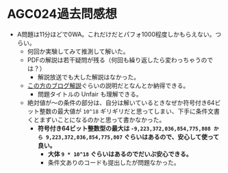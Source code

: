 # AGC024過去問感想

- A問題は11分ほどで0WA。これだけだとパフォ1000程度しかもらえない。つらい。
  - 何回か実験してみて推測して解いた。
  - PDFの解説は若干疑問が残る（何回も繰り返したら変わっちゃうのでは？）
    - 解説放送でも大した解説はなかった。
  - [この方のブログ解説](https://naoyat.hatenablog.jp/entry/AGC024)ぐらいの説明だとなんとか納得できる。
    - 問題タイトルの Unfair も理解できる。
  - 絶対値が〜の条件の部分は、自分は解いているときなぜか符号付き64ビット整数の最大値が `10^18` ギリギリだと思ってしまい、下手に条件文書くとまずいことになるのかと思って書かなかった。
    - **符号付き64ビット整数型の最大は `-9,223,372,036,854,775,808 から 9,223,372,036,854,775,807` ぐらいはあるので、安心して使って良い。**
      - **大体 `9 * 10^18` ぐらいはあるのでだいぶ安心できる。**
      - 条件文ありのコードも提出したが問題なかった。
